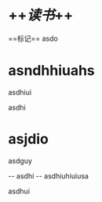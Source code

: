 # ++*读书*++


==标记==
asdo



# asndhhiuahs

asdhiui

asdhi 


# asjdio


asdguy 

-- asdhi --
asdhiuhiuiusa


asdhui 